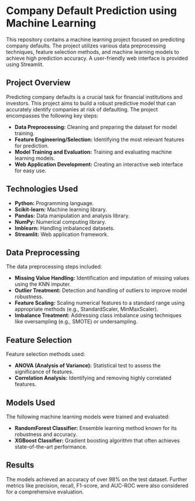 # Company Default Prediction using Machine Learning

This repository contains a machine learning project focused on predicting company defaults. The project utilizes various data preprocessing techniques, feature selection methods, and machine learning models to achieve high prediction accuracy. A user-friendly web interface is provided using Streamlit.

## Project Overview

Predicting company defaults is a crucial task for financial institutions and investors. This project aims to build a robust predictive model that can accurately identify companies at risk of defaulting. The project encompasses the following key steps:

*   **Data Preprocessing:** Cleaning and preparing the dataset for model training.
*   **Feature Engineering/Selection:** Identifying the most relevant features for prediction.
*   **Model Training and Evaluation:** Training and evaluating machine learning models.
*   **Web Application Development:** Creating an interactive web interface for easy use.

## Technologies Used

*   **Python:** Programming language.
*   **Scikit-learn:** Machine learning library.
*   **Pandas:** Data manipulation and analysis library.
*   **NumPy:** Numerical computing library.
*   **Imblearn:** Handling imbalanced datasets.
*   **Streamlit:** Web application framework.

## Data Preprocessing

The data preprocessing steps included:

*   **Missing Value Handling:** Identification and imputation of missing values using the KNN imputer.
*   **Outlier Treatment:** Detection and handling of outliers to improve model robustness.
*   **Feature Scaling:** Scaling numerical features to a standard range using appropriate methods (e.g., StandardScaler, MinMaxScaler).
*   **Imbalance Treatment:** Addressing class imbalance using techniques like oversampling (e.g., SMOTE) or undersampling.

## Feature Selection

Feature selection methods used:

*   **ANOVA (Analysis of Variance):** Statistical test to assess the significance of features.
*   **Correlation Analysis:** Identifying and removing highly correlated features.

## Models Used

The following machine learning models were trained and evaluated:

*   **RandomForest Classifier:** Ensemble learning method known for its robustness and accuracy.
*   **XGBoost Classifier:** Gradient boosting algorithm that often achieves state-of-the-art performance.

## Results

The models achieved an accuracy of over 98% on the test dataset. Further metrics like precision, recall, F1-score, and AUC-ROC were also considered for a comprehensive evaluation.
